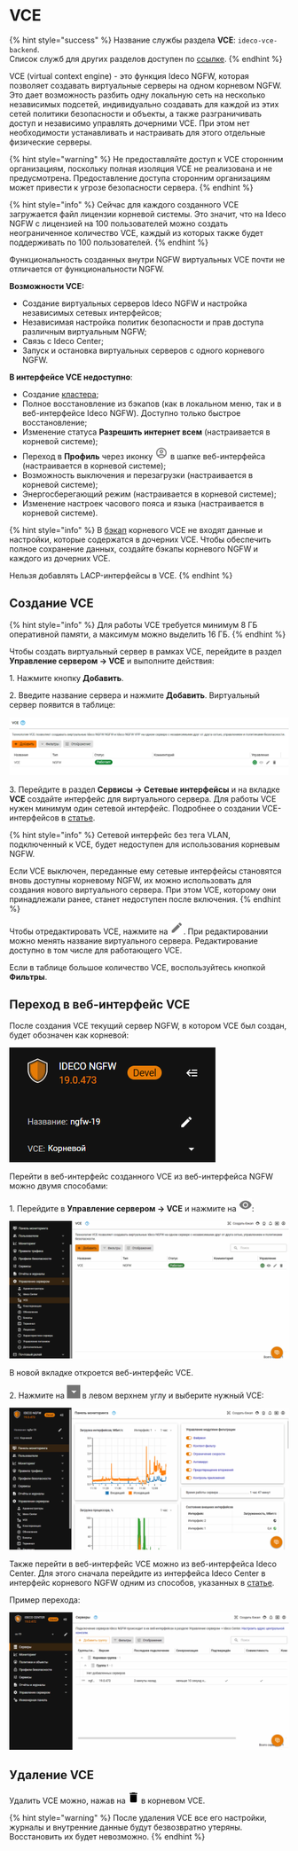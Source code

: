 # VCE

{% hint style="success" %}
Название службы раздела **VCE**: `ideco-vce-backend`. \
Список служб для других разделов доступен по [ссылке](/settings/server-management/terminal/README.md).
{% endhint %}

VCE (virtual context engine) - это функция Ideco NGFW, которая позволяет создавать виртуальные серверы на одном корневом NGFW. Это дает возможность разбить одну локальную сеть на несколько независимых подсетей, индивидуально создавать для каждой из этих сетей политики безопасности и объекты, а также разграничивать доступ и независимо управлять дочерними VCE. При этом нет необходимости устанавливать и настраивать для этого отдельные физические серверы.

{% hint style="warning" %}
Не предоставляйте доступ к VCE сторонним организациям, поскольку полная изоляция VCE не реализована и не предусмотрена. Предоставление доступа сторонним организациям может привести к угрозе безопасности сервера.
{% endhint %}

{% hint style="info" %}
Сейчас для каждого созданного VCE загружается файл лицензии корневой системы. Это значит, что на Ideco NGFW с лицензией на 100 пользователей можно создать неограниченное количество VCE, каждый из которых также будет поддерживать по 100 пользователей.
{% endhint %}

Функциональность созданных внутри NGFW виртуальных VCE почти не отличается от функциональности NGFW.

**Возможности VCE:**
* Создание виртуальных серверов Ideco NGFW и настройка независимых сетевых интерфейсов; 
* Независимая настройка политик безопасности и прав доступа различным виртуальным NGFW;
* Связь с Ideco Center;
* Запуск и остановка виртуальных серверов с одного корневого NGFW.

**В интерфейсе VCE недоступно**:

* Создание [кластера](/settings/server-management/cluster/cluster.md);
* Полное восстановление из бэкапов (как в локальном меню, так и в веб-интерфейсе Ideco NGFW). Доступно только быстрое восстановление;
* Изменение статуса **Разрешить интернет всем** (настраивается в корневой системе);
* Переход в **Профиль** через иконку ![](/.gitbook/assets/icon-administrator.png) в шапке веб-интерфейса (настраивается в корневой системе);
* Возможность выключения и перезагрузки (настраивается в корневой системе);
* Энергосберегающий режим (настраивается в корневой системе);
* Изменение настроек часового пояса и языка (настраивается в корневой системе).

{% hint style="info" %}
В [бэкап](/settings/server-management/backup.md) корневого VCE не входят данные и настройки, которые содержатся в дочерних VCE. Чтобы обеспечить полное сохранение данных, создайте бэкапы корневого NGFW и каждого из дочерних VCE.

Нельзя добавлять LACP-интерфейсы в VCE.
{% endhint %}

## Создание VCE

{% hint style="info" %}
Для работы VCE требуется минимум 8 ГБ оперативной памяти, а максимум можно выделить 16 ГБ.
{% endhint %}

Чтобы создать виртуальный сервер в рамках VCE, перейдите в раздел **Управление сервером -> VCE** и выполните действия:

1\. Нажмите кнопку **Добавить**.

2\. Введите название сервера и нажмите **Добавить**. Виртуальный сервер появится в таблице:

![](/.gitbook/assets/vce1.png)

3\. Перейдите в раздел **Сервисы -> Сетевые интерфейсы** и на вкладке **VCE** создайте интерфейс для виртуального сервера. Для работы VCE нужен минимум один сетевой интерфейс. Подробнее о создании VCE-интерфейсов в [статье](/settings/services/connection-to-provider/README.md#vce-interfeisy).

{% hint style="info" %}
Сетевой интерфейс без тега VLAN, подключенный к VCE, будет недоступен для использования корневым NGFW.

Если VCE выключен, переданные ему сетевые интерфейсы становятся вновь доступны корневому NGFW, их можно использовать для создания нового виртуального сервера. При этом VCE, которому они принадлежали ранее, станет недоступен после включения.
{% endhint %}

Чтобы отредактировать VCE, нажмите на ![](/.gitbook/assets/icon-edit.png). При редактировании можно менять название виртуального сервера. Редактирование доступно в том числе для работающего VCE.

Если в таблице большое количество VCE, воспользуйтесь кнопкой **Фильтры**.

## Переход в веб-интерфейс VCE

После создания VCE текущий сервер NGFW, в котором VCE был создан, будет обозначен как корневой:

![](/.gitbook/assets/vce5.png)

Перейти в веб-интерфейс созданного VCE из веб-интерфейса NGFW можно двумя способами:

1\. Перейдите в **Управление сервером -> VCE** и нажмите на ![](/.gitbook/assets/icon-eye.png):

![](/.gitbook/assets/vce3.gif)

<!-- После этого веб-интерфейс VCE откроется в новой вкладке браузера. -->

В новой вкладке откроется веб-интерфейс VCE.

2\. Нажмите на ![](/.gitbook/assets/icon-cc.png) в левом верхнем углу и выберите нужный VCE:

![](/.gitbook/assets/vce2.gif)

<!-- После этого веб-интерфейс VCE откроется в текущей вкладке браузера. Меню интерфейса корневого NGFW будет свернуто, вернуться к нему можно, кликнув на панель слева. -->

Также перейти в веб-интерфейс VCE можно из веб-интерфейса Ideco Center. Для этого сначала перейдите из интерфейса Ideco Center в интерфейс корневого NGFW одним из способов, указанных в [статье](/settings-cc/servers.md).

Пример перехода:

![](/.gitbook/assets/vce4.gif)

<!-- В интерфейсе Ideco Center нажмите на ![](/.gitbook/assets/icon-cc.png) в левом верхнем углу и выберите нужный NGFW. В открывшемся веб-интерфейсе NGFW нажмите на ![](/.gitbook/assets/icon-cc.png) в левом верхнем углу и выберите нужный VCE. -->

## Удаление VCE

Удалить VCE можно, нажав на ![](/.gitbook/assets/delete-icon.png) в корневом VCE.

{% hint style="warning" %}
После удаления VCE все его настройки, журналы и внутренние данные будут безвозвратно утеряны. Восстановить их будет невозможно.
{% endhint %}